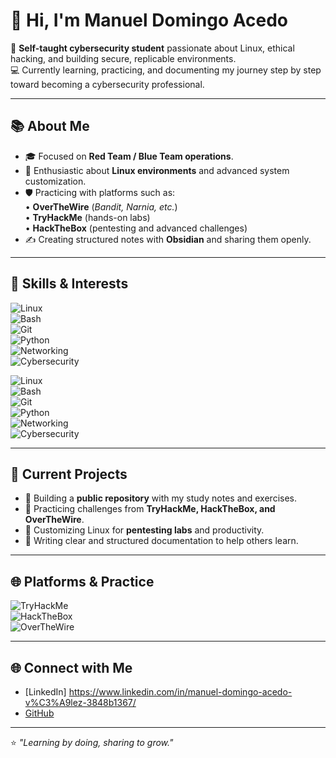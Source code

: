 # 👋 Hi, I'm Manuel Domingo Acedo  

🔐 **Self-taught cybersecurity student** passionate about Linux, ethical hacking, and building secure, replicable environments.  
💻 Currently learning, practicing, and documenting my journey step by step toward becoming a cybersecurity professional.  

---

## 📚 About Me  
- 🎓 Focused on **Red Team / Blue Team operations**.  
- 🐧 Enthusiastic about **Linux environments** and advanced system customization.  
- 🛡️ Practicing with platforms such as:  
  • **OverTheWire** (*Bandit, Narnia, etc.*)  
  • **TryHackMe** (hands-on labs)  
  • **HackTheBox** (pentesting and advanced challenges)  
- ✍️ Creating structured notes with **Obsidian** and sharing them openly.  

---

## 🔑 Skills & Interests  


![Linux](https://img.shields.io/badge/Linux-1E90FF?logo=linux&logoColor=white&style=flat)  
![Bash](https://img.shields.io/badge/Bash-9FEF00?logo=gnubash&logoColor=black&style=flat)  
![Git](https://img.shields.io/badge/Git-F05032?logo=git&logoColor=white&style=flat)  
![Python](https://img.shields.io/badge/Python-3776AB?logo=python&logoColor=white&style=flat)  
![Networking](https://img.shields.io/badge/Networking-0078D7?logo=cisco&logoColor=white&style=flat)  
![Cybersecurity](https://img.shields.io/badge/Cybersecurity-FF0000?logo=protonvpn&logoColor=white&style=flat)  

![Linux](https://img.shields.io/badge/Linux-grey?logo=linux&logoColor=white&style=flat)  
![Bash](https://img.shields.io/badge/Bash-grey?logo=gnubash&logoColor=white&style=flat)  
![Git](https://img.shields.io/badge/Git-grey?logo=git&logoColor=white&style=flat)  
![Python](https://img.shields.io/badge/Python-grey?logo=python&logoColor=white&style=flat)  
![Networking](https://img.shields.io/badge/Networking-grey?logo=cisco&logoColor=white&style=flat)  
![Cybersecurity](https://img.shields.io/badge/Cybersecurity-grey?logo=shield&logoColor=white&style=flat)  

---

## 🚀 Current Projects  
- 📂 Building a **public repository** with my study notes and exercises.  
- 🧩 Practicing challenges from **TryHackMe, HackTheBox, and OverTheWire**.  
- 🔐 Customizing Linux for **pentesting labs** and productivity.  
- 📝 Writing clear and structured documentation to help others learn.  

---

## 🌐 Platforms & Practice  

![TryHackMe](https://img.shields.io/badge/TryHackMe-212C42?style=flat-square&logo=tryhackme&logoColor=white)  
![HackTheBox](https://img.shields.io/badge/HackTheBox-9FEF00?style=flat-square&logo=hackthebox&logoColor=black)  
![OverTheWire](https://img.shields.io/badge/OverTheWire-000000?style=flat-square&logo=gnu&logoColor=white)  

---

## 🌐 Connect with Me  
- [LinkedIn] https://www.linkedin.com/in/manuel-domingo-acedo-v%C3%A9lez-3848b1367/
- [GitHub](https://github.com/Redz-10111)  

---

⭐ *"Learning by doing, sharing to grow."*  
